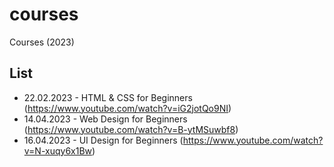 # courses
Courses (2023)

## List
- 22.02.2023 - HTML & CSS for Beginners (https://www.youtube.com/watch?v=iG2jotQo9NI)
- 14.04.2023 - Web Design for Beginners (https://www.youtube.com/watch?v=B-ytMSuwbf8)
- 16.04.2023 - UI Design for Beginners (https://www.youtube.com/watch?v=N-xuqy6x1Bw)